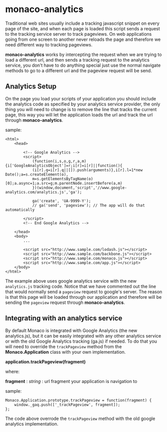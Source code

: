 monaco-analytics
====


Traditional web sites usually include a tracking javascript snippet on every page of the site, and when each page is loaded this script sends a request to the tracking service server to track pageviews. On web applications going from one screen to another never reloads the page and therefore we need different way to tracking pageviews.

**monaco-analytics** works by intercepting the request when we are trying to load a different url, and then sends a tracking request to the analytics service, you don't have to do anything special just use the normal navigate methods to go to a different url and the pageview request will be send.

Analytics Setup
----

On the page you load your scripts of your application you should include the analytics code as specified by your analytics service provider, the only thing you will need to change is to remove the line that tracks the current page, this way you will let the application loads the url and track the url through **monaco-analytics**.

sample:

    <html>
        <head>

            <!-- Google Analytics -->
            <script>
                (function(i,s,o,g,r,a,m){i['GoogleAnalyticsObject']=r;i[r]=i[r]||function(){
                (i[r].q=i[r].q||[]).push(arguments)},i[r].l=1*new Date();a=s.createElement(o),
                m=s.getElementsByTagName(o)[0];a.async=1;a.src=g;m.parentNode.insertBefore(a,m)
                })(window,document,'script','//www.google-analytics.com/analytics.js','ga');

                ga('create', 'UA-9999-Y');
                // ga('send', 'pageview'); // The app will do that automatically

            </script>
            <!-- End Google Analytics -->

        </head>
        <body>
            ...
            
            <script src="http://www.sample.com/lodash.js"></script>
            <script src="http://www.sample.com/backbone.js"></script>
            <script src="http://www.sample.com/monaco.js"></script>
            <script src="http://www.sample.com/app.js"></script>
        </body>
    </html>

The example above uses google analytics service with the new `analytics.js` tracking code. Notice that we have commented out the line that would normally send a `pageview` request to google's server. The reason is that this page will be loaded through our application and therefore will be sending the `pageview` request through **monaco-analytics**.


Integrating with an analytics service
----

By default Monaco is integrated with Google Analytics (the new analytics.js), but it can be easily integrated with any other analytics service or with the old Google Analytics tracking (ga.js) if needed. To do that you will need to override the `trackPageview` method from the **Monaco.Application** class with your own implementation.

**application.trackPageview(fragment)**

where:

**fragment** : *string* : url fragment your application is navigation to

sample:

    Monaco.Application.prototype.trackPageview = function(fragment) {
        window._gaq.push(['_trackPageview', fragment]);
    };

The code above overrode the `trackPageview` method with the old google analytics implementation.


